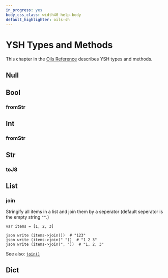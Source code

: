 ```yaml
---
in_progress: yes
body_css_class: width40 help-body
default_highlighter: oils-sh
---
```


YSH Types and Methods
===

This chapter in the [Oils Reference](index.html) describes YSH types and methods.

<div id="toc">
</div>

## Null

## Bool

### fromStr

## Int

### fromStr

## Str

### toJ8

## List

### join

Stringify all items in a list and join them by a seperator (default seperator
is the empty string `""`.)

    var items = [1, 2, 3]

    json write (items->join())  # "123"
    json write (items->join(" "))  # "1 2 3"
    json write (items->join(", "))  # "1, 2, 3"

See also: [`join()`](./chap-builtin-func.html#join)

## Dict


